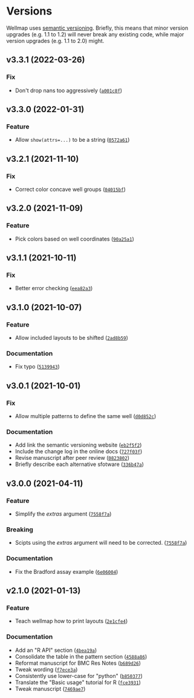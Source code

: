 # Versions

Wellmap uses [semantic versioning](https://semver.org/).  Briefly, this means 
that minor version upgrades (e.g. 1.1 to 1.2) will never break any existing 
code, while major version upgrades (e.g. 1.1 to 2.0) might.

<!--next-version-placeholder-->

## v3.3.1 (2022-03-26)
### Fix
* Don't drop nans too aggressively ([`a001c8f`](https://github.com/kalekundert/wellmap/commit/a001c8f297d85b5ca5986d8569c29197f9d4bc34))

## v3.3.0 (2022-01-31)
### Feature
* Allow `show(attrs=...)` to be a string ([`0572a61`](https://github.com/kalekundert/wellmap/commit/0572a610de3e1559e4029e0bb7c505e2a07d7ae9))

## v3.2.1 (2021-11-10)
### Fix
* Correct color concave well groups ([`04015bf`](https://github.com/kalekundert/wellmap/commit/04015bf5d76377ccb53eabd5f0a0393137f267de))

## v3.2.0 (2021-11-09)
### Feature
* Pick colors based on well coordinates ([`90a25a1`](https://github.com/kalekundert/wellmap/commit/90a25a17455b2b53d973b7a3e867be9943b32bdd))

## v3.1.1 (2021-10-11)
### Fix
* Better error checking ([`eea82a3`](https://github.com/kalekundert/wellmap/commit/eea82a394ae20789731d0068ce096f7cfb6a483d))

## v3.1.0 (2021-10-07)
### Feature
* Allow included layouts to be shifted ([`2ad8b59`](https://github.com/kalekundert/wellmap/commit/2ad8b59bc6cae04b9a83645959bee30fdf668aa2))

### Documentation
* Fix typo ([`5139943`](https://github.com/kalekundert/wellmap/commit/51399430fd378d0863caeb9052fdc0b20f87f71b))

## v3.0.1 (2021-10-01)
### Fix
* Allow multiple patterns to define the same well ([`d0d852c`](https://github.com/kalekundert/wellmap/commit/d0d852c6fcffc47ec063ffaab163fe0dbcdff13b))

### Documentation
* Add link the semantic versioning website ([`eb2f5f2`](https://github.com/kalekundert/wellmap/commit/eb2f5f23d1847c60a9f037e312a030dad4552b30))
* Include the change log in the online docs ([`727f03f`](https://github.com/kalekundert/wellmap/commit/727f03fdfc255dc133a6198f96c20569ee9f386f))
* Revise manuscript after peer review ([`0823802`](https://github.com/kalekundert/wellmap/commit/08238027018c3afddd0bad5b2d4339800329b8d6))
* Briefly describe each alternative sfotware ([`336b47a`](https://github.com/kalekundert/wellmap/commit/336b47a1267589bce760f36da832d4aaf60258bd))

## v3.0.0 (2021-04-11)
### Feature
* Simplify the *extras* argument ([`7558f7a`](https://github.com/kalekundert/wellmap/commit/7558f7ad18917fc3ef9beef60921b7fbe94ff0a3))

### Breaking
* Scipts using the *extras* argument will need to be corrected.  ([`7558f7a`](https://github.com/kalekundert/wellmap/commit/7558f7ad18917fc3ef9beef60921b7fbe94ff0a3))

### Documentation
* Fix the Bradford assay example ([`6e06004`](https://github.com/kalekundert/wellmap/commit/6e060040cb40d2611866c2e38d88f74dfadb50a3))

## v2.1.0 (2021-01-13)
### Feature
* Teach wellmap how to print layouts ([`2e1cfe4`](https://github.com/kalekundert/wellmap/commit/2e1cfe4ffb06b69a21a61037b926f60d8175a496))

### Documentation
* Add an "R API" section ([`4bea19a`](https://github.com/kalekundert/wellmap/commit/4bea19a07ffcd606f9a0a272c8708001a3a3701b))
* Consolidate the table in the pattern section ([`4588a86`](https://github.com/kalekundert/wellmap/commit/4588a864fa9541b98e321f95bb21bdcd1ed99d2c))
* Reformat manuscript for BMC Res Notes ([`b689d26`](https://github.com/kalekundert/wellmap/commit/b689d263e306194ed48427ca0d3e69b4212c1736))
* Tweak wording ([`f7ece3a`](https://github.com/kalekundert/wellmap/commit/f7ece3a36aad59ff3796673cb5c459a89bc730ec))
* Consistently use lower-case for "python" ([`b850377`](https://github.com/kalekundert/wellmap/commit/b850377b1d655d7a0a63ab62210a670146fa369d))
* Translate the "Basic usage" tutorial for R ([`fce3931`](https://github.com/kalekundert/wellmap/commit/fce39310e808b133d92367a7677d925683f77ef6))
* Tweak manuscript ([`7469ae7`](https://github.com/kalekundert/wellmap/commit/7469ae7a334bc19d7209dd1f621a7b68204bd8d8))
